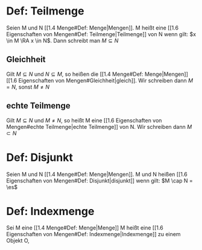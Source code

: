 # Def: Teilmenge
Seien M und N [[1.4 Menge#Def: Menge|Mengen]]. M heißt eine [[1.6 Eigenschaften von Mengen#Def: Teilmenge|Teilmenge]] von N wenn gilt:
$x \in M \RA x \in N$.
Dann schreibt man $M \subseteq N$

## Gleichheit
Gilt $M \subseteq N$ und $N \subseteq M$, so heißen die [[1.4 Menge#Def: Menge|Mengen]] [[1.6 Eigenschaften von Mengen#Gleichheit|gleich]].
Wir schreiben dann $M = N$, sonst $M \neq N$

## echte Teilmenge
Gilt $M \subseteq N$ und $M \neq N$, so heißt M eine [[1.6 Eigenschaften von Mengen#echte Teilmenge|echte Teilmenge]] von N.
Wir schreiben dann $M \subset N$

# Def: Disjunkt
Seien M und N [[1.4 Menge#Def: Menge|Mengen]].
M und N heißen [[1.6 Eigenschaften von Mengen#Def: Disjunkt|disjunkt]] wenn gilt:
$M \cap N = \es$

# Def: Indexmenge
Sei M eine [[1.4 Menge#Def: Menge|Menge]]
M heißt eine [[1.6 Eigenschaften von Mengen#Def: Indexmenge|Indexmenge]] zu einem Objekt O, 